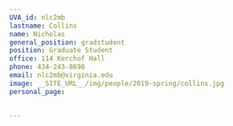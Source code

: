 ```yaml
---
UVA_id: nlc2mb
lastname: Collins
name: Nicholas
general_position: gradstudent
position: Graduate Student
office: 114 Kerchof Hall
phone: 434-243-8698
email: nlc2mb@virginia.edu
image: __SITE_URL__/img/people/2019-spring/collins.jpg
personal_page:


---
```


